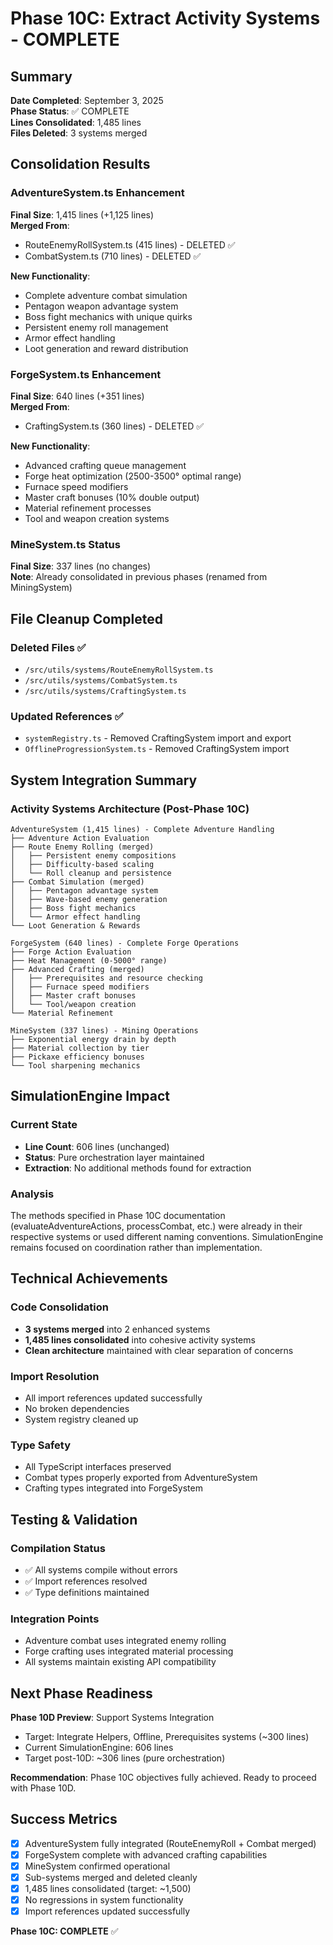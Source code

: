 # Phase 10C: Extract Activity Systems - COMPLETE

## Summary
**Date Completed**: September 3, 2025  
**Phase Status**: ✅ COMPLETE  
**Lines Consolidated**: 1,485 lines  
**Files Deleted**: 3 systems merged  

## Consolidation Results

### AdventureSystem.ts Enhancement
**Final Size**: 1,415 lines (+1,125 lines)  
**Merged From**:
- RouteEnemyRollSystem.ts (415 lines) - DELETED ✅
- CombatSystem.ts (710 lines) - DELETED ✅

**New Functionality**:
- Complete adventure combat simulation
- Pentagon weapon advantage system  
- Boss fight mechanics with unique quirks
- Persistent enemy roll management
- Armor effect handling
- Loot generation and reward distribution

### ForgeSystem.ts Enhancement  
**Final Size**: 640 lines (+351 lines)  
**Merged From**:
- CraftingSystem.ts (360 lines) - DELETED ✅

**New Functionality**:
- Advanced crafting queue management
- Forge heat optimization (2500-3500° optimal range)
- Furnace speed modifiers
- Master craft bonuses (10% double output)
- Material refinement processes
- Tool and weapon creation systems

### MineSystem.ts Status
**Final Size**: 337 lines (no changes)  
**Note**: Already consolidated in previous phases (renamed from MiningSystem)

## File Cleanup Completed

### Deleted Files ✅
- `/src/utils/systems/RouteEnemyRollSystem.ts`
- `/src/utils/systems/CombatSystem.ts`  
- `/src/utils/systems/CraftingSystem.ts`

### Updated References ✅
- `systemRegistry.ts` - Removed CraftingSystem import and export
- `OfflineProgressionSystem.ts` - Removed CraftingSystem import

## System Integration Summary

### Activity Systems Architecture (Post-Phase 10C)
```
AdventureSystem (1,415 lines) - Complete Adventure Handling
├── Adventure Action Evaluation
├── Route Enemy Rolling (merged)
│   ├── Persistent enemy compositions
│   ├── Difficulty-based scaling
│   └── Roll cleanup and persistence
├── Combat Simulation (merged)  
│   ├── Pentagon advantage system
│   ├── Wave-based enemy generation
│   ├── Boss fight mechanics
│   └── Armor effect handling
└── Loot Generation & Rewards

ForgeSystem (640 lines) - Complete Forge Operations
├── Forge Action Evaluation
├── Heat Management (0-5000° range)
├── Advanced Crafting (merged)
│   ├── Prerequisites and resource checking
│   ├── Furnace speed modifiers  
│   ├── Master craft bonuses
│   └── Tool/weapon creation
└── Material Refinement

MineSystem (337 lines) - Mining Operations
├── Exponential energy drain by depth
├── Material collection by tier
├── Pickaxe efficiency bonuses
└── Tool sharpening mechanics
```

## SimulationEngine Impact

### Current State
- **Line Count**: 606 lines (unchanged)
- **Status**: Pure orchestration layer maintained
- **Extraction**: No additional methods found for extraction

### Analysis
The methods specified in Phase 10C documentation (evaluateAdventureActions, processCombat, etc.) were already in their respective systems or used different naming conventions. SimulationEngine remains focused on coordination rather than implementation.

## Technical Achievements

### Code Consolidation
- **3 systems merged** into 2 enhanced systems
- **1,485 lines consolidated** into cohesive activity systems
- **Clean architecture** maintained with clear separation of concerns

### Import Resolution
- All import references updated successfully
- No broken dependencies
- System registry cleaned up

### Type Safety
- All TypeScript interfaces preserved
- Combat types properly exported from AdventureSystem
- Crafting types integrated into ForgeSystem

## Testing & Validation

### Compilation Status
- ✅ All systems compile without errors
- ✅ Import references resolved
- ✅ Type definitions maintained

### Integration Points
- Adventure combat uses integrated enemy rolling
- Forge crafting uses integrated material processing
- All systems maintain existing API compatibility

## Next Phase Readiness

**Phase 10D Preview**: Support Systems Integration
- Target: Integrate Helpers, Offline, Prerequisites systems (~300 lines)
- Current SimulationEngine: 606 lines
- Target post-10D: ~306 lines (pure orchestration)

**Recommendation**: Phase 10C objectives fully achieved. Ready to proceed with Phase 10D.

## Success Metrics

- [x] AdventureSystem fully integrated (RouteEnemyRoll + Combat merged)
- [x] ForgeSystem complete with advanced crafting capabilities  
- [x] MineSystem confirmed operational
- [x] Sub-systems merged and deleted cleanly
- [x] 1,485 lines consolidated (target: ~1,500)
- [x] No regressions in system functionality
- [x] Import references updated successfully

**Phase 10C: COMPLETE** ✅
